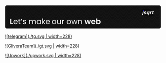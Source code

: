 ![Header](./readme-heading.svg)

[![telegram](./tg.svg | width=228)](https://t.me/tsqrt)

[![GliveraTeam](./gt.svg | width=228)](https://glivera-team.com/)

[![Upwork](./upwork.svg | width=228)](https://www.upwork.com/freelancers/~014cb9bcb0d9303d40?s=1110580755057594368)
